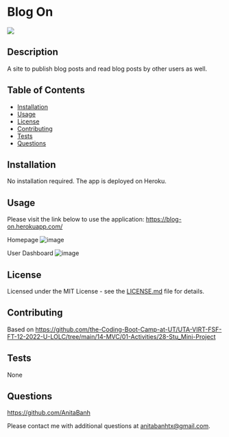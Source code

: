 # Blog On
![](https://img.shields.io/badge/license-MIT-green)

## Description
A site to publish blog posts and read blog posts by other users as well. 
 
## Table of Contents 

  - [Installation](##installation)
  - [Usage](#usage)
  - [License](#license)
  - [Contributing](#contributing)
  - [Tests](#tests)
  - [Questions](#questions)

## Installation
No installation required. The app is deployed on Heroku.

## Usage
Please visit the link below to use the application: 
   https://blog-on.herokuapp.com/
   
   Homepage
![image](https://user-images.githubusercontent.com/120350675/221471930-44733e77-065f-4860-bcdc-79303ba1f1b5.png)

   User Dashboard
   ![image](https://user-images.githubusercontent.com/120350675/221471865-f9f5bce9-69aa-4072-a584-bafb47c1c040.png)


## License
Licensed under the MIT License - see the [LICENSE.md](https://github.com/AnitaBanh/Tech-Blog/blob/main/LICENSE) file for details.

## Contributing
Based on https://github.com/the-Coding-Boot-Camp-at-UT/UTA-VIRT-FSF-FT-12-2022-U-LOLC/tree/main/14-MVC/01-Activities/28-Stu_Mini-Project

## Tests
None

## Questions
<https://github.com/AnitaBanh>

Please contact me with additional questions at anitabanhtx@gmail.com.
  
